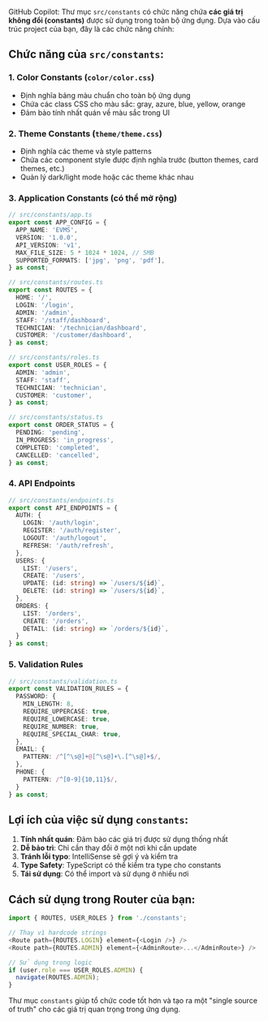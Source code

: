 GitHub Copilot: Thư mục `src/constants` có chức năng chứa **các giá trị không đổi (constants)** được sử dụng trong toàn bộ ứng dụng. Dựa vào cấu trúc project của bạn, đây là các chức năng chính:

## Chức năng của `src/constants`:

### 1. **Color Constants** (`color/color.css`)
- Định nghĩa bảng màu chuẩn cho toàn bộ ứng dụng
- Chứa các class CSS cho màu sắc: gray, azure, blue, yellow, orange
- Đảm bảo tính nhất quán về màu sắc trong UI

### 2. **Theme Constants** (`theme/theme.css`)  
- Định nghĩa các theme và style patterns
- Chứa các component style được định nghĩa trước (button themes, card themes, etc.)
- Quản lý dark/light mode hoặc các theme khác nhau

### 3. **Application Constants** (có thể mở rộng)
```typescript
// src/constants/app.ts
export const APP_CONFIG = {
  APP_NAME: 'EVMS',
  VERSION: '1.0.0',
  API_VERSION: 'v1',
  MAX_FILE_SIZE: 5 * 1024 * 1024, // 5MB
  SUPPORTED_FORMATS: ['jpg', 'png', 'pdf'],
} as const;

// src/constants/routes.ts  
export const ROUTES = {
  HOME: '/',
  LOGIN: '/login',
  ADMIN: '/admin',
  STAFF: '/staff/dashboard',
  TECHNICIAN: '/technician/dashboard',
  CUSTOMER: '/customer/dashboard',
} as const;

// src/constants/roles.ts
export const USER_ROLES = {
  ADMIN: 'admin',
  STAFF: 'staff', 
  TECHNICIAN: 'technician',
  CUSTOMER: 'customer',
} as const;

// src/constants/status.ts
export const ORDER_STATUS = {
  PENDING: 'pending',
  IN_PROGRESS: 'in_progress',
  COMPLETED: 'completed',
  CANCELLED: 'cancelled',
} as const;
```

### 4. **API Endpoints** 
```typescript
// src/constants/endpoints.ts
export const API_ENDPOINTS = {
  AUTH: {
    LOGIN: '/auth/login',
    REGISTER: '/auth/register',
    LOGOUT: '/auth/logout',
    REFRESH: '/auth/refresh',
  },
  USERS: {
    LIST: '/users',
    CREATE: '/users',
    UPDATE: (id: string) => `/users/${id}`,
    DELETE: (id: string) => `/users/${id}`,
  },
  ORDERS: {
    LIST: '/orders',
    CREATE: '/orders',
    DETAIL: (id: string) => `/orders/${id}`,
  }
} as const;
```

### 5. **Validation Rules**
```typescript
// src/constants/validation.ts
export const VALIDATION_RULES = {
  PASSWORD: {
    MIN_LENGTH: 8,
    REQUIRE_UPPERCASE: true,
    REQUIRE_LOWERCASE: true,
    REQUIRE_NUMBER: true,
    REQUIRE_SPECIAL_CHAR: true,
  },
  EMAIL: {
    PATTERN: /^[^\s@]+@[^\s@]+\.[^\s@]+$/,
  },
  PHONE: {
    PATTERN: /^[0-9]{10,11}$/,
  }
} as const;
```

## Lợi ích của việc sử dụng `constants`:

1. **Tính nhất quán**: Đảm bảo các giá trị được sử dụng thống nhất
2. **Dễ bảo trì**: Chỉ cần thay đổi ở một nơi khi cần update
3. **Tránh lỗi typo**: IntelliSense sẽ gợi ý và kiểm tra
4. **Type Safety**: TypeScript có thể kiểm tra type cho constants
5. **Tái sử dụng**: Có thể import và sử dụng ở nhiều nơi

## Cách sử dụng trong Router của bạn:

```typescript
import { ROUTES, USER_ROLES } from './constants';

// Thay vì hardcode strings
<Route path={ROUTES.LOGIN} element={<Login />} />
<Route path={ROUTES.ADMIN} element={<AdminRoute>...</AdminRoute>} />

// Sử dụng trong logic
if (user.role === USER_ROLES.ADMIN) {
  navigate(ROUTES.ADMIN);
}
```

Thư mục `constants` giúp tổ chức code tốt hơn và tạo ra một "single source of truth" cho các giá trị quan trọng trong ứng dụng.